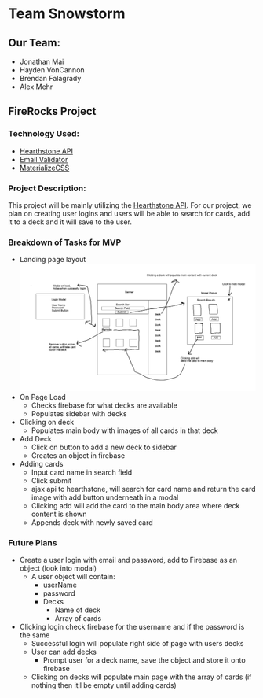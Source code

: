 # Team Snowstorm
## Our Team:
* Jonathan Mai
* Hayden VonCannon
* Brendan Falagrady
* Alex Mehr
## FireRocks Project

### Technology Used:
* [Hearthstone API](https://market.mashape.com/omgvamp/hearthstone)
* [Email Validator](https://market.mashape.com/ApiFort/email)
* [MaterializeCSS](https://materializecss.com/)

### Project Description:
This project will be mainly utilizing the [Hearthstone API](https://market.mashape.com/omgvamp/hearthstone). For our project, we plan on creating user logins and users will be able to search for cards, add it to a deck and it will save to the user. 

### Breakdown of Tasks for MVP
* Landing page layout
![Page Layout](./assets/images/DefaultLayout.png)
* On Page Load
  * Checks firebase for what decks are available
  * Populates sidebar with decks
* Clicking on deck
  * Populates main body with images of all cards in that deck
* Add Deck
  * Click on button to add a new deck to sidebar
  * Creates an object in firebase
* Adding cards
  * Input card name in search field
  * Click submit
  * ajax api to hearthstone, will search for card name and return the card image with add button underneath in a modal
  * Clicking add will add the card to the main body area where deck content is shown
  * Appends deck with newly saved card
### Future Plans
* Create a user login with email and password, add to Firebase as an object (look into modal)
  * A user object will contain: 
    * userName
    * password
    * Decks
      * Name of deck
      * Array of cards
* Clicking login check firebase for the username and if the password is the same
  * Successful login will populate right side of page with users decks
  * User can add decks
    * Prompt user for a deck name, save the object and store it onto firebase
  * Clicking on decks will populate main page with the array of cards (if nothing then itll be empty until adding cards)
